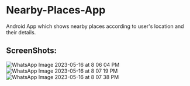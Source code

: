 # Nearby-Places-App
Android App which shows nearby places according to user's location and their details.<br>
## ScreenShots:




![WhatsApp Image 2023-05-16 at 8 06 04 PM](https://github.com/mayank12gt/Nearby-Places-App/assets/96809211/24cccd91-3add-44e5-9029-6f989ed78219)
![WhatsApp Image 2023-05-16 at 8 07 19 PM](https://github.com/mayank12gt/Nearby-Places-App/assets/96809211/cb229c54-bf60-4e73-b01f-d9695705a46a)
![WhatsApp Image 2023-05-16 at 8 07 38 PM](https://github.com/mayank12gt/Nearby-Places-App/assets/96809211/bc4cdb1e-d6cc-45cf-870d-657ef64b65b8)
